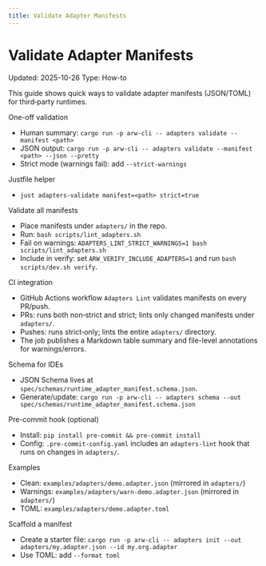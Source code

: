 ```yaml
---
title: Validate Adapter Manifests
---
```


# Validate Adapter Manifests

Updated: 2025-10-26
Type: How-to

This guide shows quick ways to validate adapter manifests (JSON/TOML) for third‑party runtimes.

One-off validation
- Human summary: `cargo run -p arw-cli -- adapters validate --manifest <path>`
- JSON output: `cargo run -p arw-cli -- adapters validate --manifest <path> --json --pretty`
- Strict mode (warnings fail): add `--strict-warnings`

Justfile helper
- `just adapters-validate manifest=<path> strict=true`

Validate all manifests
- Place manifests under `adapters/` in the repo.
- Run: `bash scripts/lint_adapters.sh`
- Fail on warnings: `ADAPTERS_LINT_STRICT_WARNINGS=1 bash scripts/lint_adapters.sh`
- Include in verify: set `ARW_VERIFY_INCLUDE_ADAPTERS=1` and run `bash scripts/dev.sh verify`.

CI integration
- GitHub Actions workflow `Adapters Lint` validates manifests on every PR/push.
- PRs: runs both non‑strict and strict; lints only changed manifests under `adapters/`.
- Pushes: runs strict‑only; lints the entire `adapters/` directory.
 - The job publishes a Markdown table summary and file-level annotations for warnings/errors.

Schema for IDEs
- JSON Schema lives at `spec/schemas/runtime_adapter_manifest.schema.json`.
- Generate/update: `cargo run -p arw-cli -- adapters schema --out spec/schemas/runtime_adapter_manifest.schema.json`

Pre-commit hook (optional)
- Install: `pip install pre-commit && pre-commit install`
- Config: `.pre-commit-config.yaml` includes an `adapters-lint` hook that runs on changes in `adapters/`.

Examples
- Clean: `examples/adapters/demo.adapter.json` (mirrored in `adapters/`)
- Warnings: `examples/adapters/warn-demo.adapter.json` (mirrored in `adapters/`)
- TOML: `examples/adapters/demo.adapter.toml`

Scaffold a manifest
- Create a starter file: `cargo run -p arw-cli -- adapters init --out adapters/my.adapter.json --id my.org.adapter`
- Use TOML: add `--format toml`
